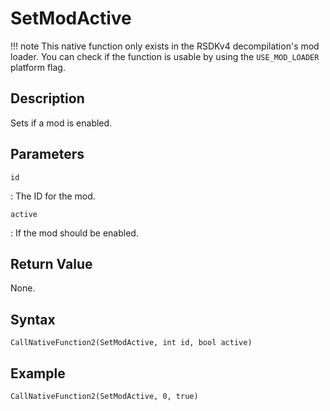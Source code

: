 # SetModActive

!!! note
    This native function only exists in the RSDKv4 decompilation's mod loader. You can check if the function is usable by using the `USE_MOD_LOADER` platform flag.

## Description
Sets if a mod is enabled.

## Parameters
`id`

:   The ID for the mod.

`active`

:   If the mod should be enabled.

## Return Value
None.

## Syntax
```
CallNativeFunction2(SetModActive, int id, bool active)
```

## Example
```
CallNativeFunction2(SetModActive, 0, true)
```